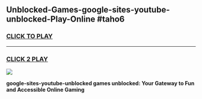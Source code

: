 
## Unblocked-Games-google-sites-youtube-unblocked-Play-Online #taho6
<h3>
<a href="https://news.freeplayer.one?title=google-sites-youtube-unblocked&ref=3">CLICK TO PLAY</a></h3>
<hr>

<h3>
<a href="https://news.freeplayer.one?title=google-sites-youtube-unblocked&ref=3">CLICK 2 PLAY</a>
  
</h3>

<a href="https://news.freeplayer.one?title=google-sites-youtube-unblocked&ref=3"><img src="https://clearcache.store/games.png"></a>


**google-sites-youtube-unblocked games unblocked: Your Gateway to Fun and Accessible Online Gaming**
